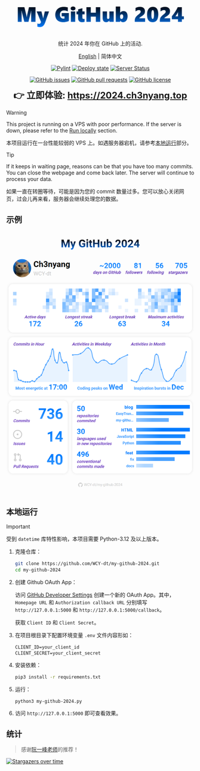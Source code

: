 <div align="center">
  <img src="logo.png" alt="logo" />

  统计 2024 年你在 GitHub 上的活动.

  [English](README.md) | 简体中文

  [![Pylint](https://github.com/WCY-dt/my-github-2024/actions/workflows/pylint.yml/badge.svg)](https://github.com/WCY-dt/my-github-2024/actions/workflows/pylint.yml) [![Deploy state](https://github.com/WCY-dt/my-github-2024/actions/workflows/deploy.yml/badge.svg)](https://github.com/WCY-dt/my-github-2024/actions/workflows/deploy.yml) [![Server Status](https://img.shields.io/badge/dynamic/json?logo=linux&color=brightgreen&label=Server%20status&query=%24.status&cacheSeconds=600&url=https%3A%2F%2F2024.ch3nyang.top%2Fstatus)](https://2024.ch3nyang.top)

  [![GitHub issues](https://img.shields.io/github/issues/WCY-dt/my-github-2024)](https://github.com/WCY-dt/my-github-2024/issues) [![GitHub pull requests](https://img.shields.io/github/issues-pr/WCY-dt/my-github-2024)](https://github.com/WCY-dt/my-github-2024/pulls) [![GitHub license](https://img.shields.io/github/license/WCY-dt/my-github-2024)](https://github.com/WCY-dt/my-github-2024/blob/main/LICENSE)

  <strong style="font-size: 24px;">👉 立即体验: <a href="https://2024.ch3nyang.top">https://2024.ch3nyang.top</a></strong>
</div>

> [!WARNING]
>
> This project is running on a VPS with poor performance. If the server is down, please refer to the [Run locally](README.md#run-locally) section.
>
> 本项目运行在一台性能较弱的 VPS 上。如遇服务器宕机，请参考[本地运行](#本地运行)部分。


> [!TIP]
>
> If it keeps in waiting page, reasons can be that you have too many commits. You can close the webpage and come back later. The server will continue to process your data.
>
> 如果一直在转圈等待，可能是因为您的 commit 数量过多。您可以放心关闭网页，过会儿再来看，服务器会继续处理您的数据。

## 示例

![example](example.png)

## 本地运行

> [!IMPORTANT]
>
> 受到 `datetime` 库特性影响，本项目需要 Python-3.12 及以上版本。

1. 克隆仓库：

    ```bash
    git clone https://github.com/WCY-dt/my-github-2024.git
    cd my-github-2024
    ```

2. 创建 Github OAuth App：

    访问 [GitHub Developer Settings](https://github.com/settings/developers) 创建一个新的 OAuth App。其中，`Homepage URL` 和 `Authorization callback URL` 分别填写 `http://127.0.0.1:5000` 和 `http://127.0.0.1:5000/callback`。

    获取 `Client ID` 和 `Client Secret`。

3. 在项目根目录下配置环境变量 `.env` 文件内容形如：

    ```env
    CLIENT_ID=your_client_id
    CLIENT_SECRET=your_client_secret
    ```

4. 安装依赖：

    ```bash
    pip3 install -r requirements.txt
    ```

5. 运行：

    ```bash
    python3 my-github-2024.py
    ```

6. 访问 `http://127.0.0.1:5000` 即可查看效果。

## 统计

> 感谢[阮一峰老师](https://github.com/ruanyf)的推荐！

[![Stargazers over time](https://starchart.cc/WCY-dt/my-github-2024.svg?background=%23FFFFFF&axis=%23333333&line=%232da44e)](https://starchart.cc/WCY-dt/my-github-2024)

